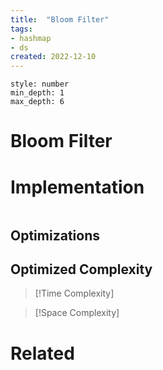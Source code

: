 ```yaml
---
title:  "Bloom Filter"
tags:
- hashmap
- ds
created: 2022-12-10
---
```


```toc 
style: number 
min_depth: 1 
max_depth: 6
```

# Bloom Filter

# Implementation

```python

```

## Optimizations

## Optimized Complexity

>[!Time Complexity]

>[!Space Complexity]



# Related
